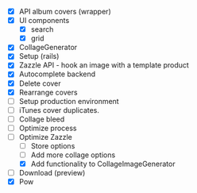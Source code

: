 - [x] API album covers (wrapper)
- [x] UI components
  - [x] search
  - [x] grid
- [x] CollageGenerator
- [x] Setup (rails)
- [x] Zazzle API - hook an image with a template product
- [x] Autocomplete backend
- [x] Delete cover
- [x] Rearrange covers
- [ ] Setup production environment
- [ ] iTunes cover duplicates.
- [ ] Collage bleed
- [ ] Optimize process
- [ ] Optimize Zazzle
  - [ ] Store options
  - [ ] Add more collage options
  - [x] Add functionality to CollageImageGenerator
- [ ] Download (preview)
- [x] Pow
